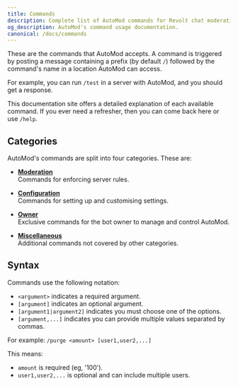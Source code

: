 ```yaml
---
title: Commands
description: Complete list of AutoMod commands for Revolt chat moderation. Access moderation, configuration, owner, and utility commands to manage your server effectively.
og_description: AutoMod's command usage documentation.
canonical: /docs/commands
---
```


These are the commands that AutoMod accepts. A command is triggered by posting a message containing a prefix (by default `/`) followed by the command's name in a location AutoMod can access.

For example, you can run `/test` in a server with AutoMod, and you should get a response.

This documentation site offers a detailed explanation of each available command. If you ever need a refresher, then you can come back here or use `/help`.

## Categories

AutoMod's commands are split into four categories. These are:

- **[Moderation](/docs/commands/moderation)** \
   Commands for enforcing server rules.

- **[Configuration](/docs/commands/configuration)** \
   Commands for setting up and customising settings.

- **[Owner](/docs/commands/owner)** \
   Exclusive commands for the bot owner to manage and control AutoMod.

- **[Miscellaneous](/docs/commands/miscellaneous)** \
   Additional commands not covered by other categories.

## Syntax

Commands use the following notation:

- `<argument>` indicates a required argument.
- `[argument]` indicates an optional argument.
- `[argument1|argument2]` indicates you must choose one of the options.
- `[argument,...]` indicates you can provide multiple values separated by commas.

For example:
`/purge <amount> [user1,user2,...]`

This means:

- `amount` is required (eg, '100').
- `user1,user2,...` is optional and can include multiple users.
